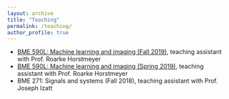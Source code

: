```yaml
---
layout: archive
title: "Teaching"
permalink: /teaching/
author_profile: true
---
```


- [BME 590L: Machine learning and imaging (Fall 2019)](https://deepimaging.github.io/), teaching assistant with Prof. Roarke Horstmeyer
- [BME 590L: Machine learning and imaging (Spring 2019)](https://deepimaging.github.io/), teaching assistant with Prof. Roarke Horstmeyer
- BME 271: Signals and systems (Fall 2018), teaching assistant with Prof. Joseph Izatt


